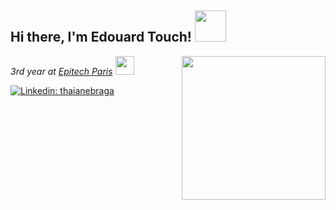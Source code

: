 <h2> Hi there, I'm Edouard Touch! <img src="https://i.pinimg.com/originals/80/21/74/8021744fc275101ed9a4b75ace41f168.gif" width="50"></h2>
<img align='right' src="https://64.media.tumblr.com/96f59956d9b43d81ee9b754ab39dfbc4/tumblr_nakz6yFHZF1tgzy56o1_250.gifv" width="230">
<p><em>3rd year at <a href="https://www.epitech.eu/">Epitech Paris</a>    <img src="https://newsroom.ionis-group.com/wp-content/uploads/2018/12/epitech-logo-signature-quadri.png" width="30"></br>
</em></p>

[![Linkedin: thaianebraga](https://img.shields.io/badge/-edouard-touch-blue?style=flat-square&logo=Linkedin&logoColor=white&link=https://www.linkedin.com/in/thaianebraga/)](https://www.linkedin.com/in/thaianebraga/)
